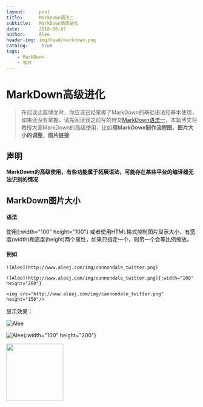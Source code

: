 ```yaml
---
layout:     post
title:      MarkDown语法二
subtitle:   MarkDown高级进化
date:       2018-06-07
author:     Alee
header-img: img/head/markdown.png
catalog: 	 true
tags:
    - MarkDown
    - 写作
---
```


# MarkDown高级进化

> 在阅读此篇博文时，你应该已经掌握了MarkDown的基础语法和基本使用，如果还没有掌握，请先阅读我之前写的博文[MarkDown语法一](http://www.aleej.com/2018/06/06/MarkDown%E8%AF%AD%E6%B3%95%E4%B8%80/ "MarkDown快速入门")，本篇博文将教授大家MarkDown的高级使用，比如**用MarkDown制作流程图**，**图片大小的调整**，**图片链接**



## 声明

**MarkDown的高级使用，有些功能属于拓展语法，可能存在某些平台的编译器无法识别的情况**



## MarkDown图片大小

#### 语法

使用{:width="100" height="100"} 或者使用HTML格式控制图片显示大小，有宽度(width)和高度(height)两个属性，如果只指定一个，则另一个会等比例缩放。

#### 例如

```
![Alee](http://www.aleej.com/img/cannondale_twitter.png)

![Alee](http://www.aleej.com/img/cannondale_twitter.png){:width="100" height="200"}

<img src="http://www.aleej.com/img/cannondale_twitter.png" height="150"/>
```

显示效果：

![Alee](http://www.aleej.com/img/cannondale_twitter.png)

![Alee](http://www.aleej.com/img/cannondale_twitter.png){:width="100" height="200"}

<img src="http://www.aleej.com/img/cannondale_twitter.png" height="150"/>


















